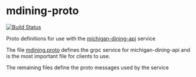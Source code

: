 # mdining-proto

[![Build Status](https://travis-ci.com/anders617/mdining-proto.svg?token=cMRcZeh9VAjpBXRsmo8P&branch=master)](https://travis-ci.com/anders617/mdining-proto)

Proto definitions for use with the [michigan-dining-api](https://github.com/anders617/michigan-dining-api) service

The file [mdining.proto](https://github.com/anders617/mdining-proto/blob/master/proto/mdining.proto) defines the grpc service for michigan-dining-api and is the most important file for clients to use.

The remaining files define the proto messages used by the service

